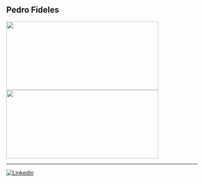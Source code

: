 ## Pedro Fideles

<a href="https://github.com/pedro-fideles">
  <img height="180em" width="400em" align="center" src="https://github-readme-stats.vercel.app/api?username=pedro-fideles&include_all_commits=true&count_private=true&show_icons=true&theme=dracula" />
</a>
<a href="https://github.com/pedro-fideles">
  <img height="180em" width="400em" align="center" src="https://github-readme-stats.vercel.app/api/top-langs/?username=pedro-fideles&layout=compact&theme=dracula" />
</a>
<hr>
<a href="https://www.linkedin.com/in/pedro-h-fideles/"><img alt="LinkedIn" src="https://img.shields.io/badge/LinkedIn-0077B5?style=for-the-badge&logo=linkedin&logoColor=white" /></a>
